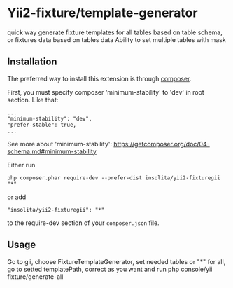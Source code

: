Yii2-fixture/template-generator
======================
quick way generate fixture templates for all tables based on table schema, or fixtures data based on tables data
Ability to set multiple tables with mask

Installation
------------

The preferred way to install this extension is through [composer](http://getcomposer.org/download/).

First, you must specify composer  'minimum-stability' to 'dev' in root section. Like that:
```
...
"minimum-stability": "dev",
"prefer-stable": true,
...
```

See more about 'minimum-stability': https://getcomposer.org/doc/04-schema.md#minimum-stability

Either run

```
php composer.phar require-dev --prefer-dist insolita/yii2-fixturegii "*"
```

or add

```
"insolita/yii2-fixturegii": "*"
```

to the require-dev section of your `composer.json` file.


Usage
-----

Go to gii, choose FixtureTemplateGenerator, set needed tables or "*" for all, go to setted templatePath,
correct as you want and run php console/yii fixture/generate-all
